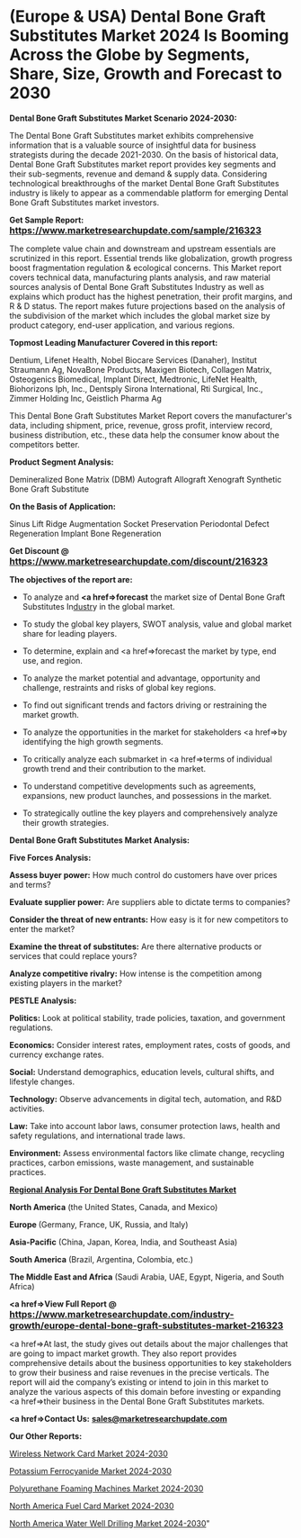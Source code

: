 # (Europe & USA) Dental Bone Graft Substitutes Market 2024 Is Booming Across the Globe by Segments, Share, Size, Growth and Forecast to 2030

<strong>Dental Bone Graft Substitutes Market Scenario 2024-2030:</strong>

The Dental Bone Graft Substitutes market exhibits comprehensive information that is a valuable source of insightful data for business strategists during the decade 2021-2030. On the basis of historical data, Dental Bone Graft Substitutes market report provides key segments and their sub-segments, revenue and demand &amp; supply data. Considering technological breakthroughs of the market Dental Bone Graft Substitutes industry is likely to appear as a commendable platform for emerging Dental Bone Graft Substitutes market investors.

<strong>Get Sample Report: <a href=https://www.marketresearchupdate.com/sample/216323><font size=3 color=#0000ff>https://www.marketresearchupdate.com/sample/216323</font></a></strong>

The complete value chain and downstream and upstream essentials are scrutinized in this report. Essential trends like globalization, growth progress boost fragmentation regulation &amp; ecological concerns. This Market report covers technical data, manufacturing plants analysis, and raw material sources analysis of Dental Bone Graft Substitutes Industry as well as explains which product has the highest penetration, their profit margins, and R & D status. The report makes future projections based on the analysis of the subdivision of the market which includes the global market size by product category, end-user application, and various regions.

<strong>Topmost Leading Manufacturer Covered in this report:</strong>

Dentium, Lifenet Health, Nobel Biocare Services (Danaher), Institut Straumann Ag, NovaBone Products, Maxigen Biotech, Collagen Matrix, Osteogenics Biomedical, Implant Direct, Medtronic, LifeNet Health, Biohorizons Iph, Inc., Dentsply Sirona International, Rti Surgical, Inc., Zimmer Holding Inc, Geistlich Pharma Ag

This Dental Bone Graft Substitutes Market Report covers the manufacturer's data, including shipment, price, revenue, gross profit, interview record, business distribution, etc., these data help the consumer know about the competitors better.

<strong>Product Segment Analysis: </strong>

Demineralized Bone Matrix (DBM)
Autograft
Allograft
Xenograft
Synthetic Bone Graft Substitute

<strong>On the Basis of Application:</strong>

Sinus Lift
Ridge Augmentation
Socket Preservation
Periodontal Defect Regeneration
Implant Bone Regeneration

<strong>Get Discount @ <a href=https://www.marketresearchupdate.com/discount/216323><font size=3 color=#0000ff>https://www.marketresearchupdate.com/discount/216323</font></a></strong>

<strong><b>The objectives of the report are:</b></strong>

- To analyze and <strong><a href=><strong>forecast</strong></a></strong> the market size of Dental Bone Graft Substitutes In<a href=ASDF991299>dustr</a>y in the global market.

- To study the global key players, SWOT analysis, value and global market share for leading players.

- To determine, explain and <a href=>forecast</a> the market by type, end use, and region.

- To analyze the market potential and advantage, opportunity and challenge, restraints and risks of global key regions.

- To find out significant trends and factors driving or restraining the market growth.

- To analyze the opportunities in the market for stakeholders <a href=>by</a> identifying the high growth segments.

- To critically analyze each submarket in <a href=>terms</a> of individual growth trend and their contribution to the market.

- To understand competitive developments such as agreements, expansions, new product launches, and possessions in the market.

- To strategically outline the key players and comprehensively analyze their growth strategies.

<strong>Dental Bone Graft Substitutes Market Analysis:</strong>

<strong>Five Forces Analysis:</strong>

<strong>Assess buyer power:</strong> How much control do customers have over prices and terms?

<strong>Evaluate supplier power:</strong> Are suppliers able to dictate terms to companies?

<strong>Consider the threat of new entrants:</strong> How easy is it for new competitors to enter the market?

<strong>Examine the threat of substitutes:</strong> Are there alternative products or services that could replace yours?

<strong>Analyze competitive rivalry:</strong> How intense is the competition among existing players in the market?

<strong>PESTLE Analysis:</strong>

<strong>Politics:</strong> Look at political stability, trade policies, taxation, and government regulations.

<strong>Economics:</strong> Consider interest rates, employment rates, costs of goods, and currency exchange rates.

<strong>Social:</strong> Understand demographics, education levels, cultural shifts, and lifestyle changes.

<strong>Technology:</strong> Observe advancements in digital tech, automation, and R&D activities.

<strong>Law:</strong> Take into account labor laws, consumer protection laws, health and safety regulations, and international trade laws.

<strong>Environment:</strong> Assess environmental factors like climate change, recycling practices, carbon emissions, waste management, and sustainable practices.

<strong><u><b>Regional Analysis For Dental Bone Graft Substitutes Market</b></u></strong>

<strong><b>North America</b></strong> (the United States, Canada, and Mexico)

<strong><b>Europe </b></strong>(Germany, France, UK, Russia, and Italy)

<strong><b>Asia-Pacific</b></strong> (China, Japan, Korea, India, and Southeast Asia)

<strong><b>South America</b></strong> (Brazil, Argentina, Colombia, etc.)

<strong><b>The Middle East and Africa</b></strong> (Saudi Arabia, UAE, Egypt, Nigeria, and South Africa)

<strong><a href=>View Full Report</a> @ <a href=https://www.marketresearchupdate.com/industry-growth/europe-dental-bone-graft-substitutes-market-216323><font size=3 color=#0000ff>https://www.marketresearchupdate.com/industry-growth/europe-dental-bone-graft-substitutes-market-216323</font></a></strong>

<a href=>At last,</a> the study gives out details about the major challenges that are going to impact market growth. They also report provides comprehensive details about the business opportunities to key stakeholders to grow their business and raise revenues in the precise verticals. The report will aid the company’s existing or intend to join in this market to analyze the various aspects of this domain before investing or expanding <a href=>their</a> business in the Dental Bone Graft Substitutes markets.

<strong><a href=>Contact Us:</a></strong>
<strong>sales@marketresearchupdate.com</strong>

<strong>Our Other Reports:</strong>

<a href=https://www.linkedin.com/pulse/wireless-network-card-market-size-region-outlook-statistic>Wireless Network Card Market 2024-2030</a>

<a href=https://www.linkedin.com/pulse/potassium-ferrocyanide-market-outlooks-2023>Potassium Ferrocyanide Market 2024-2030</a>

<a href=https://www.linkedin.com/pulse/polyurethane-foaming-machines-market-outlooks-2023-size>Polyurethane Foaming Machines Market 2024-2030</a>

<a href=https://www.linkedin.com/pulse/north-america-fuel-card-market-2023-top-key-uuvdf/>North America Fuel Card Market 2024-2030</a>

<a href=https://www.linkedin.com/pulse/north-america-water-well-drilling-market-2023-k5q0f/>North America Water Well Drilling Market 2024-2030</a>"
